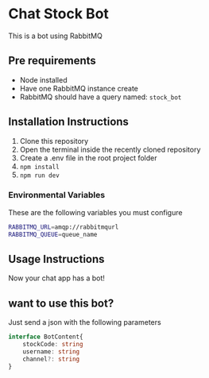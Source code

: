 # Chat Stock Bot
This is a bot using RabbitMQ

## Pre requirements

- Node installed
- Have one RabbitMQ instance create
- RabbitMQ should have a query named: `stock_bot`

## Installation Instructions

1. Clone this repository
2. Open the terminal inside the recently cloned repository
3. Create a .env file in the root project folder
4. `npm install`
5. `npm run dev`

### Environmental Variables

These are the following variables you must configure

```sh
RABBITMQ_URL=amqp://rabbitmqurl
RABBITMQ_QUEUE=queue_name
```

## Usage Instructions

Now your chat app has a bot!

## want to use this bot?

Just send a json with the following parameters

```ts
interface BotContent{
    stockCode: string
    username: string
    channel?: string
}
```